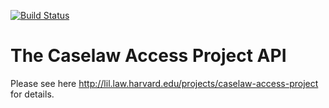 [![Build Status](https://travis-ci.org/harvard-lil/cap-api.svg?branch=master)](https://travis-ci.org/harvard-lil/cap-api)

# The Caselaw Access Project API

Please see here http://lil.law.harvard.edu/projects/caselaw-access-project for details.
